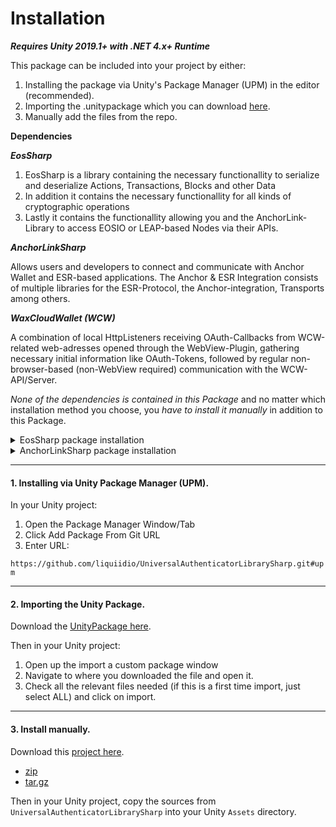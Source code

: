# Installation

_**Requires Unity 2019.1+ with .NET 4.x+ Runtime**_

This package can be included into your project by either:

1. Installing the package via Unity's Package Manager (UPM) in the editor (recommended).
2. Importing the .unitypackage which you can download [here](https://github.com/liquiidio/UniversalAuthenticatorLibrarySharp/releases/latest/download/universalauthenticatorlibrarysharp.unitypackage). 
3. Manually add the files from the repo.

**Dependencies**

_**EosSharp**_

1. EosSharp is a library containing the necessary functionallity to serialize and deserialize Actions, Transactions, Blocks and other Data
2. In addition it contains the necessary functionallity for all kinds of cryptographic operations
3. Lastly it contains the functionallity allowing you and the AnchorLink-Library to access EOSIO or LEAP-based Nodes via their APIs.

_**AnchorLinkSharp**_

Allows users and developers to connect and communicate with Anchor Wallet and ESR-based applications. The Anchor & ESR Integration consists of multiple libraries for the ESR-Protocol, the Anchor-integration, Transports among others.

_**WaxCloudWallet (WCW)**_

A combination of local HttpListeners receiving OAuth-Callbacks from WCW-related web-adresses opened through the WebView-Plugin, gathering necessary initial information like OAuth-Tokens, followed by regular non-browser-based (non-WebView required) communication with the WCW-API/Server.

_None of the dependencies is contained in this Package_ and no matter which installation method you choose, you _have to install it manually_ in addition to this Package. 

<details>

<summary>EosSharp package installation</summary>
 
 
 
Follow the Instructions in [ ](https://liquiidio.gitbook.io/unity-plugin-suite/v/eossharp/installation)[*EosSharp*](https://liquiidio.gitbook.io/unity-plugin-suite/v/eossharp/installation)\
 \
__Or install the Package directly via UPM__
  
Installing via Unity Package Manager (UPM).

In your Unity project:

1. Open the Package Manager Window/Tab
2. Click Add Package From Git URL
3. Enter URL: `https://github.com/liquiidio/EosSharp-Private.git#upm`

</details>


<details>

<summary>AnchorLinkSharp package installation</summary>
 
 
 
Follow the Instructions in [ ](https://liquiidio.gitbook.io/unity-plugin-suite/v/anchorlink/installation)[*AnchorLinkSharp*](https://liquiidio.gitbook.io/unity-plugin-suite/v/anchorlink/installation)\
 \
__Or install the Package directly via UPM__
  
Installing via Unity Package Manager (UPM).

In your Unity project:

1. Open the Package Manager Window/Tab
2. Click Add Package From Git URL
3. Enter URL: `https://github.com/liquiidio/EosSharp-Private.git#upm`

</details>

***

#### 1. Installing via Unity Package Manager (UPM).

In your Unity project:

1. Open the Package Manager Window/Tab
2. Click Add Package From Git URL
3. Enter URL: 

`https://github.com/liquiidio/UniversalAuthenticatorLibrarySharp.git#upm` 

***

#### 2. Importing the Unity Package.

Download the [UnityPackage here](https://github.com/liquiidio/UniversalAuthenticatorLibrarySharp/releases/latest/download/universalauthenticatorlibrarysharp.unitypackage). 

Then in your Unity project:

1. Open up the import a custom package window
2. Navigate to where you downloaded the file and open it.
3. Check all the relevant files needed (if this is a first time import, just select ALL) and click on import.

***

#### 3. Install manually.

Download this [project here](https://github.com/liquiidio/UniversalAuthenticatorLibrarySharp/releases/latest).

  * [zip](https://github.com/liquiidio/UniversalAuthenticatorLibrarySharp/archive/refs/tags/1.0.12.zip)
  * [tar.gz](https://github.com/liquiidio/UniversalAuthenticatorLibrarySharp/archive/refs/tags/1.0.12.tar.gz) 

Then in your Unity project, copy the sources from `UniversalAuthenticatorLibrarySharp` into your Unity `Assets` directory.
